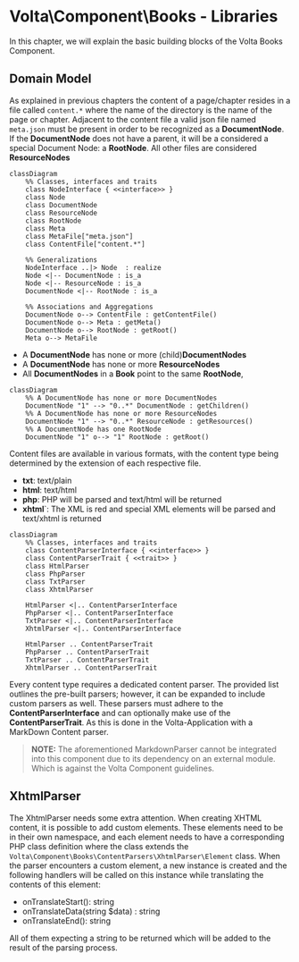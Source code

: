 # Volta\Component\Books - Libraries

In this chapter, we will explain the basic building blocks of the Volta Books Component. 

## Domain Model
As explained in previous chapters the content of a page/chapter resides in a file called `content.*` where the name of the directory is the name of the page or chapter. Adjacent to the content file a valid json file named `meta.json` must be present in order to be recognized as a **DocumentNode**. If the **DocumentNode** does not have a parent, it will be a considered a special Document Node: a **RootNode**. All other files are considered **ResourceNodes** 

```mermaid
classDiagram
    %% Classes, interfaces and traits
    class NodeInterface { <<interface>> }
    class Node
    class DocumentNode
    class ResourceNode
    class RootNode
    class Meta
    class MetaFile["meta.json"]
    class ContentFile["content.*"]
    
    %% Generalizations
    NodeInterface ..|> Node  : realize
    Node <|-- DocumentNode : is_a
    Node <|-- ResourceNode : is_a
    DocumentNode <|-- RootNode : is_a

    %% Associations and Aggregations
    DocumentNode o--> ContentFile : getContentFile()   
    DocumentNode o--> Meta : getMeta()
    DocumentNode o--> RootNode : getRoot()
    Meta o--> MetaFile         
```
 
- A **DocumentNode** has none or more (child)**DocumentNodes**
- A **DocumentNode** has none or more **ResourceNodes**
- All **DocumentNodes** in a **Book** point to the same **RootNode**,

```mermaid
classDiagram   
    %% A DocumentNode has none or more DocumentNodes
    DocumentNode "1" --> "0..*" DocumentNode : getChildren()
    %% A DocumentNode has none or more ResourceNodes
    DocumentNode "1" --> "0..*" ResourceNode : getResources()
    %% A DocumentNode has one RootNode
    DocumentNode "1" o--> "1" RootNode : getRoot()
```

Content files are available in various formats, with the content type being determined by the extension of each respective file.

- **txt**: text/plain
- **html**: text/html
- **php**: PHP will be parsed and text/html will be returned
- **xhtml**`: The XML is red and special XML elements will be parsed and text/xhtml is returned

```mermaid
classDiagram  
    %% Classes, interfaces and traits
    class ContentParserInterface { <<interface>> }
    class ContentParserTrait { <<trait>> }
    class HtmlParser 
    class PhpParser
    class TxtParser
    class XhtmlParser

    HtmlParser <|.. ContentParserInterface
    PhpParser <|.. ContentParserInterface
    TxtParser <|.. ContentParserInterface
    XhtmlParser <|.. ContentParserInterface

    HtmlParser .. ContentParserTrait
    PhpParser .. ContentParserTrait
    TxtParser .. ContentParserTrait
    XhtmlParser .. ContentParserTrait

```
Every content type requires a dedicated content parser. The provided list outlines the pre-built parsers; however, it can be expanded to include custom parsers as well. These parsers must adhere to the **ContentParserInterface** and can optionally make use of the **ContentParserTrait**. As this is done in the Volta-Application with a MarkDown Content parser.

>
> __NOTE:__
> The aforementioned MarkdownParser cannot be integrated into this component due to its dependency on an external module. Which is against the Volta Component guidelines.
> 

## XhtmlParser

The XhtmlParser needs some extra attention. When creating XHTML content, it is possible to add custom elements. These elements need to be in their own namespace, and each element needs to have a corresponding PHP class definition where the class extends the `Volta\Component\Books\ContentParsers\XhtmlParser\Element` class. When the parser encounters a custom element, a new instance is created and the following handlers will be called on this instance while translating the contents of this element:

- onTranslateStart(): string
- onTranslateData(string $data) : string
- onTranslateEnd(): string

All of them expecting a string to be returned which will be added to the result of the parsing process.